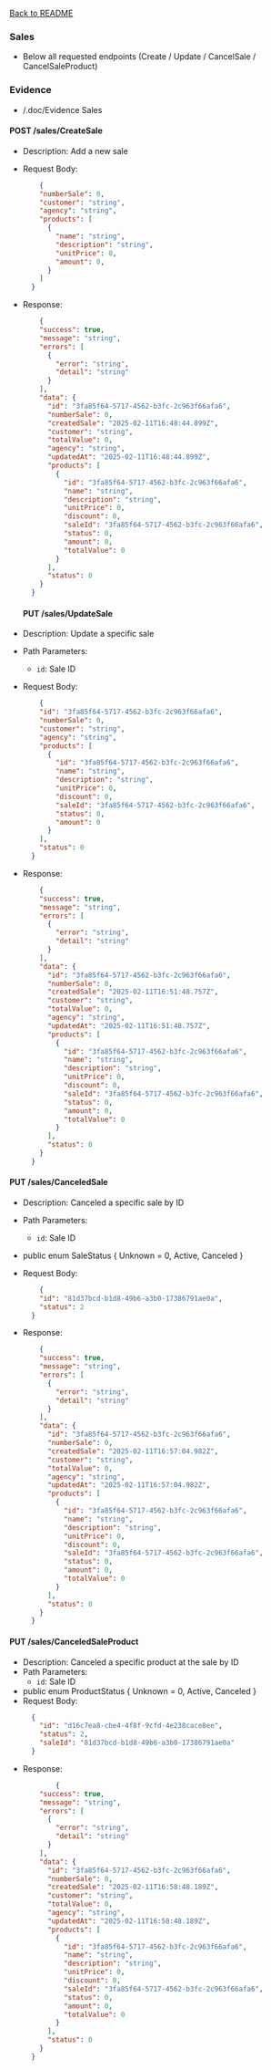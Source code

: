 [Back to README](../README.md)

### Sales
 - Below all requested endpoints (Create / Update / CancelSale / CancelSaleProduct)

### Evidence
- /.doc/Evidence Sales

#### POST /sales/CreateSale
- Description: Add a new sale


- Request Body:
  ```json
      {
      "numberSale": 0,
      "customer": "string",
      "agency": "string",
      "products": [
        {      
          "name": "string",
          "description": "string",
          "unitPrice": 0,
          "amount": 0,     
        }
      ]
    }
  ```
- Response: 
  ```json
      {
      "success": true,
      "message": "string",
      "errors": [
        {
          "error": "string",
          "detail": "string"
        }
      ],
      "data": {
        "id": "3fa85f64-5717-4562-b3fc-2c963f66afa6",
        "numberSale": 0,
        "createdSale": "2025-02-11T16:48:44.899Z",
        "customer": "string",
        "totalValue": 0,
        "agency": "string",
        "updatedAt": "2025-02-11T16:48:44.899Z",
        "products": [
          {
            "id": "3fa85f64-5717-4562-b3fc-2c963f66afa6",
            "name": "string",
            "description": "string",
            "unitPrice": 0,
            "discount": 0,
            "saleId": "3fa85f64-5717-4562-b3fc-2c963f66afa6",
            "status": 0,
            "amount": 0,
            "totalValue": 0
          }
        ],
        "status": 0
      }
    }
  ```


  #### PUT /sales/UpdateSale
- Description: Update a specific sale
- Path Parameters:
  - `id`: Sale ID
- Request Body:
  ```json
      {
      "id": "3fa85f64-5717-4562-b3fc-2c963f66afa6",
      "numberSale": 0,
      "customer": "string",
      "agency": "string",
      "products": [
        {
          "id": "3fa85f64-5717-4562-b3fc-2c963f66afa6",
          "name": "string",
          "description": "string",
          "unitPrice": 0,
          "discount": 0,
          "saleId": "3fa85f64-5717-4562-b3fc-2c963f66afa6",
          "status": 0,
          "amount": 0
        }
      ],
      "status": 0
    }
  ```
- Response: 
  ```json
      {
      "success": true,
      "message": "string",
      "errors": [
        {
          "error": "string",
          "detail": "string"
        }
      ],
      "data": {
        "id": "3fa85f64-5717-4562-b3fc-2c963f66afa6",
        "numberSale": 0,
        "createdSale": "2025-02-11T16:51:48.757Z",
        "customer": "string",
        "totalValue": 0,
        "agency": "string",
        "updatedAt": "2025-02-11T16:51:48.757Z",
        "products": [
          {
            "id": "3fa85f64-5717-4562-b3fc-2c963f66afa6",
            "name": "string",
            "description": "string",
            "unitPrice": 0,
            "discount": 0,
            "saleId": "3fa85f64-5717-4562-b3fc-2c963f66afa6",
            "status": 0,
            "amount": 0,
            "totalValue": 0
          }
        ],
        "status": 0
      }
    }
  ```


#### PUT /sales/CanceledSale
- Description: Canceled a specific sale by ID
- Path Parameters:
  - `id`: Sale ID
  
- public enum SaleStatus
{
    Unknown = 0,
    Active,
    Canceled
}

- Request Body: 
  ```json
      {
      "id": "81d37bcd-b1d8-49b6-a3b0-17386791ae0a",
      "status": 2
    }
  ```
- Response: 
  ```json
      {
      "success": true,
      "message": "string",
      "errors": [
        {
          "error": "string",
          "detail": "string"
        }
      ],
      "data": {
        "id": "3fa85f64-5717-4562-b3fc-2c963f66afa6",
        "numberSale": 0,
        "createdSale": "2025-02-11T16:57:04.982Z",
        "customer": "string",
        "totalValue": 0,
        "agency": "string",
        "updatedAt": "2025-02-11T16:57:04.982Z",
        "products": [
          {
            "id": "3fa85f64-5717-4562-b3fc-2c963f66afa6",
            "name": "string",
            "description": "string",
            "unitPrice": 0,
            "discount": 0,
            "saleId": "3fa85f64-5717-4562-b3fc-2c963f66afa6",
            "status": 0,
            "amount": 0,
            "totalValue": 0
          }
        ],
        "status": 0
      }
    }
  ```


#### PUT /sales/CanceledSaleProduct
- Description: Canceled a specific product at the sale by ID
- Path Parameters:
  - `id`: Sale ID  
- public enum ProductStatus
{
    Unknown = 0,
    Active,
    Canceled
}
- Request Body: 
  ```json      
    {
      "id": "d16c7ea8-cbe4-4f8f-9cfd-4e238cace8ee",
      "status": 2,
      "saleId": "81d37bcd-b1d8-49b6-a3b0-17386791ae0a"
    }
  ```
- Response: 
  ```json
          {
      "success": true,
      "message": "string",
      "errors": [
        {
          "error": "string",
          "detail": "string"
        }
      ],
      "data": {
        "id": "3fa85f64-5717-4562-b3fc-2c963f66afa6",
        "numberSale": 0,
        "createdSale": "2025-02-11T16:58:48.189Z",
        "customer": "string",
        "totalValue": 0,
        "agency": "string",
        "updatedAt": "2025-02-11T16:58:48.189Z",
        "products": [
          {
            "id": "3fa85f64-5717-4562-b3fc-2c963f66afa6",
            "name": "string",
            "description": "string",
            "unitPrice": 0,
            "discount": 0,
            "saleId": "3fa85f64-5717-4562-b3fc-2c963f66afa6",
            "status": 0,
            "amount": 0,
            "totalValue": 0
          }
        ],
        "status": 0
      }
    }
  ```
 


